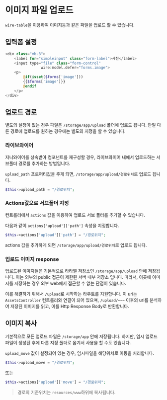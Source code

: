 # 이미지 파일 업로드
`wire-table`을 이용하여 이미지등과 같은 파일을 업로드 할 수 있습니다.

## 입력폼 설정

```php
<div class="mb-3">
    <label for="simpleinput" class="form-label">사진</label>
    <input type="file" class="form-control"
                wire:model.defer="forms.image">
    <p>
        @if(isset($forms['image']))
        {{$forms['image']}}
        @endif
    </p>
</div>
```


## 업로드 경로
별도의 설정이 없는 경우 파일은 `/storage/app/upload` 폴더에 업로드 됩니다. 만일 다른 경로에 업로드를 원하는 경우에는 별도의 지정을 할 수 있습니다.

### 라이브와이어
지니와이어를 상속받아 컴포넌트를 재구성할 경우, 라이브와이어 내에서 업로드하는 서브폴더 경로를 추가하는 방법입니다.

`upload_path` 프로퍼티값을 주게 되면, `/storage/app/upload/경로위치`로 업로드 됩니다. 
```php
$this->upload_path = "/경로위치";
```

### Actions값으로 서브폴더 지정
컨트롤러에서 `actions` 값을 이용하여 업로드 서브 폴터를 추가할 수 있습니다.

다음과 같이 `actions['upload']['path']` 속성을 지정합니다.
```php
$this->actions['upload']['path'] = "/경로위치";
```
actions 값을 추가하게 되면 `/storage/app/upload/경로위치`로 업로드 됩니다. 

### 업로드 이미지 response
업로드된 이미지들은 기본적으로 라라벨 저장소인 `/storage/app/upload` 안에 저장됩니다. 이는 외부의 public 접근이 제한된 서버 내부 저장소 입니다. 따라서, 이곳에 이미지를 저장하는 경우 외부 web에서 접근할 수 없는 단점이 있습니다.

이를 해결하기 위해서 `/upload`로 시작하는 라우트를 지원합니다. 이 uri는 `AssetsController` 컨트롤러와 연결이 되어 있으며, `/upload/~~~` 이후의 uri를 분석하여 저장된 이미지를 읽고, 이를 Http Response Body로 반환합니다.


## 이미지 복사
기본적으로 모든 업로드 파일은 `/storage/app` 안에 저장됩니다. 하지만, 임시 업로드 파일이 생성된 후에 다른 지정 폴더로 옴겨서 사용을 할 수도 있습니다.

`upload_move` 값이 설정되어 있는 경우, 임시파일을 해당위치로 이동을 처리합니다.
```php
$this->upload_move = "/경로위치";
```

또는

```php
$this->actions['upload']['move'] = "/경로위치";
```
> 경로의 기준위치는 `resources/www`하위에 복사됩니다.

